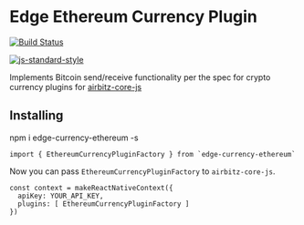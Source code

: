 # Edge Ethereum Currency Plugin
[![Build Status](https://travis-ci.org/Airbitz/edge-currency-ethereum.svg?branch=master)](https://travis-ci.org/Airbitz/edge-currency-ethereum)

[![js-standard-style](https://cdn.rawgit.com/feross/standard/master/badge.svg)](https://github.com/feross/standard)

Implements Bitcoin send/receive functionality per the spec for crypto currency plugins for [airbitz-core-js](https://github.com/Airbitz/airbitz-core-js)

## Installing

npm i edge-currency-ethereum -s

```
import { EthereumCurrencyPluginFactory } from `edge-currency-ethereum`
```

Now you can pass `EthereumCurrencyPluginFactory` to `airbitz-core-js`.

```
const context = makeReactNativeContext({
  apiKey: YOUR_API_KEY,
  plugins: [ EthereumCurrencyPluginFactory ]
})
```
